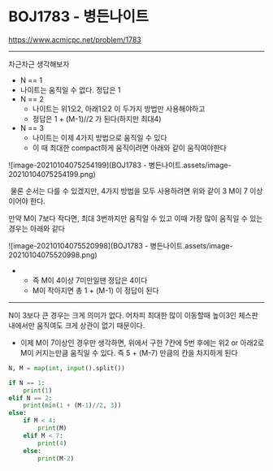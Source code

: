 # BOJ1783 - 병든나이트

https://www.acmicpc.net/problem/1783

---

차근차근 생각해보자

-  N == 1
  - 나이트는 움직일 수 없다. 정답은 1
- N == 2
  - 나이트는 위1오2, 아래1오2 이 두가지 방법만 사용해야하고
  - 정답은 1 + (M-1)//2 가 된다(하지만 최대4)
- N == 3
  - 나이트는 이제 4가지 방법으로 움직일 수 있다
  - 이 때 최대한 compact하게 움직이려면 아래와 같이 움직여야한다

![image-20210104075254199](BOJ1783 - 병든나이트.assets/image-20210104075254199.png)

​	물론 순서는 다를 수 있겠지만, 4가지 방법을 모두 사용하려면 위와 같이 3 M이 7 이상이어야 한다.

만약 M이 7보다 작다면, 최대 3번까지만 움직일 수 있고 이때 가장 많이 움직일 수 있는 경우는 아래와 같다

![image-20210104075520998](BOJ1783 - 병든나이트.assets/image-20210104075520998.png)

- - 즉 M이 4이상 7미만일땐 정답은 4이다
  - M이 작아지면 총 1 + (M-1) 이 정답이 된다

---

N이 3보다 큰 경우는 크게 의미가 없다. 어차피 최대한 많이 이동할때 높이3인 체스판내에서만 움직여도 크게 상관이 없기 때문이다.

- 이제 M이 7이상인 경우만 생각하면, 위에서 구한 7칸에 5번 후에는 위2 or 아래2로 M이 커지는만큼 움직일 수 있다. 즉 5 + (M-7) 만큼의 칸을 차지하게 된다

```python
N, M = map(int, input().split())

if N == 1:
    print(1)
elif N == 2:
    print(min(1 + (M-1)//2, 3))
else:
    if M < 4:
        print(M)
    elif M < 7:
        print(4)
    else:
        print(M-2)
```